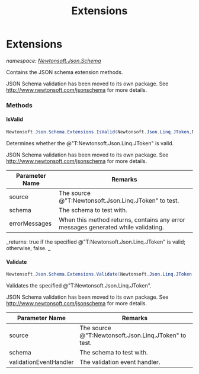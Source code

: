 ﻿---
title: Extensions
---

# Extensions
_namespace: [Newtonsoft.Json.Schema](N-Newtonsoft.Json.Schema.html)_

Contains the JSON schema extension methods.
 
 JSON Schema validation has been moved to its own package. See http://www.newtonsoft.com/jsonschema for more details.



### Methods

#### IsValid
```csharp
Newtonsoft.Json.Schema.Extensions.IsValid(Newtonsoft.Json.Linq.JToken,Newtonsoft.Json.Schema.JsonSchema,System.Collections.Generic.IList{System.String}@)
```
Determines whether the @"T:Newtonsoft.Json.Linq.JToken" is valid.
 
 JSON Schema validation has been moved to its own package. See http://www.newtonsoft.com/jsonschema for more details.

|Parameter Name|Remarks|
|--------------|-------|
|source|The source @"T:Newtonsoft.Json.Linq.JToken" to test.|
|schema|The schema to test with.|
|errorMessages|When this method returns, contains any error messages generated while validating. |

_returns: true if the specified @"T:Newtonsoft.Json.Linq.JToken" is valid; otherwise, false.
            _

#### Validate
```csharp
Newtonsoft.Json.Schema.Extensions.Validate(Newtonsoft.Json.Linq.JToken,Newtonsoft.Json.Schema.JsonSchema,Newtonsoft.Json.Schema.ValidationEventHandler)
```
Validates the specified @"T:Newtonsoft.Json.Linq.JToken".
 
 JSON Schema validation has been moved to its own package. See http://www.newtonsoft.com/jsonschema for more details.

|Parameter Name|Remarks|
|--------------|-------|
|source|The source @"T:Newtonsoft.Json.Linq.JToken" to test.|
|schema|The schema to test with.|
|validationEventHandler|The validation event handler.|



